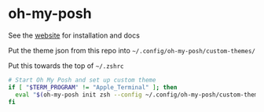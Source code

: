 # oh-my-posh

See the [website](https://ohmyposh.dev/) for installation and docs

Put the theme json from this repo into `~/.config/oh-my-posh/custom-themes/`

Put this towards the top of `~/.zshrc`

```zsh
# Start Oh My Posh and set up custom theme
if [ "$TERM_PROGRAM" != "Apple_Terminal" ]; then
  eval "$(oh-my-posh init zsh --config ~/.config/oh-my-posh/custom-themes/slimmed-down-catppucchin-mocha.omp.json)"
fi
```
